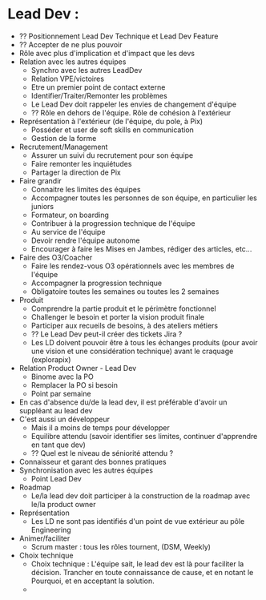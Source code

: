 

# Lead Dev :
* ?? Positionnement Lead Dev Technique et Lead Dev Feature
* ?? Accepter de ne plus pouvoir
* Rôle avec plus d'implication et d'impact que les devs
* Relation avec les autres équipes
  * Synchro avec les autres LeadDev
  * Relation VPE/victoires
  * Etre un premier point de contact externe
  * Identifier/Traiter/Remonter les problèmes
  * Le Lead Dev doit rappeler les envies de changement d'équipe
  * ?? Rôle en dehors de l'équipe. Rôle de cohésion à l'extérieur
* Représentation à l'extérieur (de l'équipe, du pole, à Pix)
  * Posséder et user de soft skills en communication
  * Gestion de la forme
* Recrutement/Management
  * Assurer un suivi du recrutement pour son équipe
  * Faire remonter les inquiétudes
  * Partager la direction de Pix
* Faire grandir
  * Connaitre les limites des équipes
  * Accompagner toutes les personnes de son équipe, en particulier les juniors
  * Formateur, on boarding
  * Contribuer à la progression technique de l'équipe
  * Au service de l'équipe
  * Devoir rendre l'équipe autonome
  * Encourager à faire les Mises en Jambes, rédiger des articles, etc...
* Faire des O3/Coacher
  * Faire les rendez-vous O3 opérationnels avec les membres de l'équipe
  * Accompagner la progression technique
  * Obligatoire toutes les semaines ou toutes les 2 semaines
* Produit
  * Comprendre la partie produit et le périmètre fonctionnel
  * Challenger le besoin et porter la vision produit finale
  * Participer aux recueils de besoins, à des ateliers métiers
  * ?? Le Lead Dev peut-il créer des tickets Jira ?
  * Les LD doivent pouvoir être à tous les échanges produits (pour avoir une vision et une considération technique) avant le craquage (explorapix)
* Relation Product Owner - Lead Dev
  * Binome avec la PO
  * Remplacer la PO si besoin
  * Point par semaine
* En cas d'absence du/de la lead dev, il est préférable d'avoir un suppléant au lead dev
* C'est aussi un développeur
  * Mais il a moins de temps pour développer
  * Equilibre attendu (savoir identifier ses limites, continuer d'apprendre en tant que dev)
  * ?? Quel est le niveau de séniorité attendu ?
* Connaisseur et garant des bonnes pratiques
* Synchronisation avec les autres équipes
  * Point Lead Dev
* Roadmap
  * Le/la lead dev doit participer à la construction de la roadmap avec le/la product owner
* Représentation
  * Les LD ne sont pas identifiés d'un point de vue extérieur au pôle Engineering
* Animer/faciliter
  * Scrum master : tous les rôles tournent, (DSM, Weekly)
* Choix technique
  * Choix technique : L'équipe sait, le lead dev est là pour faciliter la décision. Trancher en toute connaissance de cause, et en notant le Pourquoi, et en acceptant la solution.
  *
